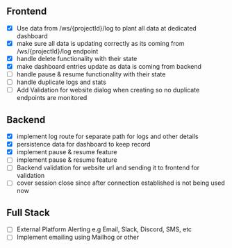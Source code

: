 ## Frontend

- [x] Use data from /ws/{projectId}/log to plant all data at dedicated dashboard
- [x] make sure all data is updating correctly as its coming from /ws/{projectId}/log endpoint
- [x] handle delete functionality with their state
- [x] make dashboard entries update as data is coming from backend
- [ ] handle pause & resume functionality with their state
- [ ] handle duplicate logs and stats
- [ ] Add Validation for website dialog when creating so no duplicate endpoints are monitored

## Backend

- [x] implement log route for separate path for logs and other details
- [x] persistence data for dashboard to keep record
- [x] implement pause & resume feature
- [ ] implement pause & resume feature
- [ ] Backend validation for website url and sending it to frontend for validation
- [ ] cover session close since after connection established is not being used now

## Full Stack

- [ ] External Platform Alerting e.g Email, Slack, Discord, SMS, etc
- [ ] Implement emailing using Mailhog or other
